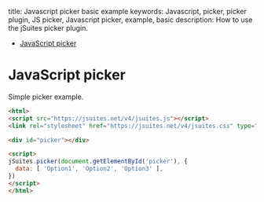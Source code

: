 title: Javascript picker basic example
keywords: Javascript, picker, picker plugin, JS picker, Javascript picker, example, basic
description: How to use the jSuites picker plugin.

* [JavaScript picker](/docs/v4/picker)

JavaScript picker
=================

Simple picker example.

```html
<html>
<script src="https://jsuites.net/v4/jsuites.js"></script>
<link rel="stylesheet" href="https://jsuites.net/v4/jsuites.css" type="text/css" />

<div id="picker"></div>

<script>
jSuites.picker(document.getElementById('picker'), {
  data: [ 'Option1', 'Option2', 'Option3' ],
})
</script>
</html>
```
